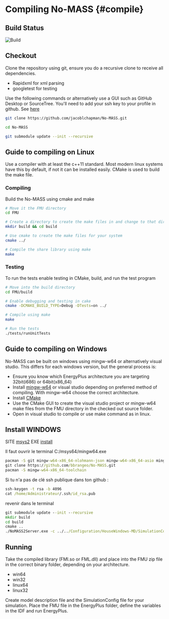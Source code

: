 # Compiling No-MASS    {#compile}

## Build Status
![Build](https://magnum.travis-ci.com/jacoblchapman/No-MASS.svg?token=hNH6EHukhSBPUpNQNYH3&branch=Master "build")

## Checkout

Clone the repository using git, ensure you do a recursive clone to receive all dependencies.
- Rapidxml for xml parsing
- googletest for testing

Use the following commands or alternatively use a GUI such as GitHub Desktop or SourceTree. You'll need to add your ssh key to your profile in github. See [here](https://help.github.com/en/articles/adding-a-new-ssh-key-to-your-github-account)

```sh
git clone https://github.com/jacoblchapman/No-MASS.git

cd No-MASS

git submodule update --init --recursive

```

## Guide to compiling on Linux

Use a compiler with at least the c++11 standard. Most modern linux systems have this by default, if not it can be installed easily.
CMake is used to build the make file.

### Compiling

Build the No-MASS using cmake and make

```sh
# Move it the FMU directory
cd FMU

# Create a directory to create the make files in and change to that directory
mkdir build && cd build

# Use cmake to create the make files for your system
cmake ../

# Compile the share library using make
make
```

### Testing

To run the tests enable testing in CMake, build, and run the test program

```sh
# Move into the build directory
cd FMU/build

# Enable debugging and testing in cake
cmake -DCMAKE_BUILD_TYPE=Debug -DTests=on ../

# Compile using make
make

# Run the tests
./tests/runUnitTests
```


## Guide to compiling on Windows

No-MASS can be built on windows using mingw-w64 or alternatively visual studio. This differs for each windows version, but the general process is:
- Ensure you know which EnergyPlus architecture you are targeting 32bit(i686) or 64bit(x86_64)
- Install [mingw-w64](http://sourceforge.net/projects/mingw-w64/files/Toolchains%20targetting%20Win32/Personal%20Builds/mingw-builds/installer/) or visual studio depending on preferred method of compiling. With mingw-w64 choose the correct architecture.
- Install [CMake](https://cmake.org/download/)
- Use the CMake GUI to create the visual studio project or mingw-w64 make files from the FMU directory in the checked out source folder.
- Open in visual studio to compile or use make command as in linux.

## Install WINDOWS

SITE [msys2](https://www.msys2.org/docs/terminals/#windows-terminal)
EXE [install](https://github.com/msys2/msys2-installer/releases/download/2024-12-08/msys2-x86_64-20241208.exe)

Il faut ouvrir le terminal C:/msys64/mingw64.exe

```cmd
pacman -S git mingw-w64-x86_64-nlohmann-json mingw-w64-x86_64-asio mingw-w64-x86_64-cmake mingw-w64-x86_64-gcc
git clone https://github.com/bbrangeo/No-MASS.git
pacman -S mingw-w64-x86_64-toolchain
```

Si tu n'a pas de clé ssh publique dans ton github :
```cmd
ssh-keygen -t rsa -b 4096
cat /home/Administrateur/.ssh/id_rsa.pub
```

revenir dans le terminal
```cmd
git submodule update --init --recursive
mkdir build
cd build
cmake ..
./NoMASS2Server.exe -c ../../Configuration/HouseWindows-MD/SimulationConfig.xml -d ../../Configuration/HouseWindows-MD/modelDescription.xml
```

## Running

Take the compiled library (FMI.so or FML.dll) and place into the FMU zip file in the correct binary folder, depending on your architecture.
- win64
- win32
- linux64
- linux32

Create model description file and the SimulationConfig file for your simulation.
Place the FMU file in the EnergyPlus folder, define the variables in the IDF and run EnergyPlus.
